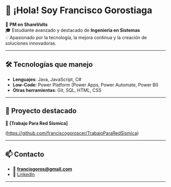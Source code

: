 # 👋 ¡Hola! Soy Francisco Gorostiaga

🎯 **PM en ShareVolts**  
🎓 Estudiante avanzado y destacado de **Ingeniería en Sistemas**  
💡 Apasionado por la tecnología, la mejora continua y la creación de soluciones innovadoras.

---

## 🛠 Tecnologías que manejo

- **Lenguajes**: Java, JavaScript, C#
- **Low-Code**: Power Platform (Power Apps, Power Automate, Power BI)
- **Otras herramientas**: Git, SQL, HTML, CSS

---

## 🚀 Proyecto destacado

📌 **[Trabajo Para Red Sísmica]**  

(https://github.com/franciscogoroscer/TrabajoParaRedSismica)

---

## 📫 Contacto

- 📧 **francisgoros@gmail.com**  
- 💼 [LinkedIn](https://www.linkedin.com/in/francisco-agustin-gorostiaga/)

---


